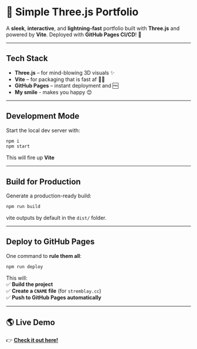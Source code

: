 # 🚀 Simple Three.js Portfolio  

A **sleek**, **interactive**, and **lightning-fast** portfolio built with **Three.js** and powered by **Vite**. Deployed with **GitHub Pages CI/CD**! 🎯  

---


## Tech Stack  

- **Three.js** – for mind-blowing 3D visuals ✨  
- **Vite** – for packaging that is fast af 🏃💨  
- **GitHub Pages** – instant deployment and 🆓
- **My smile** - makes you happy 😊

---

## Development Mode  

Start the local dev server with:  

```sh
npm i
npm start  
```

This will fire up **Vite** 

---

## Build for Production  

Generate a production-ready build:  

```sh
npm run build  
```

vite outputs by default in the `dist/` folder.  

---

## Deploy to GitHub Pages  

One command to **rule them all**:  

```sh
npm run deploy  
```

This will:  
✅ **Build the project**  
✅ **Create a `CNAME` file** (for `stremblay.cc`)  
✅ **Push to GitHub Pages automatically**  

---

## 🌎 Live Demo  

👉 **[Check it out here!](stremblay.cc)**  

